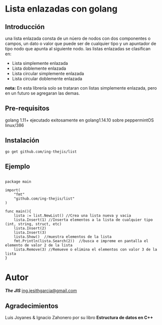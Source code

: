 # Lista enlazadas con golang

## Introducción
una lista enlazada consta de un núero de nodos con dos componentes o campos, un dato o valor que puede ser de cualquier tipo y un apuntador de tipo nodo que apunta al siguiente nodo.
las listas enlazadas se clasifican en:
* Lista simplemente enlazada
* Lista doblemente enlazada
* Lista circular simplemente enlazada
* Lista circular doblemente enlazada

**nota:** En esta librería solo se trataran con listas simplemente enlazada, pero en un futuro se agregaran las demas.

## Pre-requisitos
golang 1.11+
ejecutado exitosamente en golang1.14.10 sobre peppermintOS linux/386

## Instalación

```golang
go get github.com/ing-thejis/list
```

## Ejemplo
```golang

package main

import(
	"fmt"
	"github.com/ing-thejis/list"
)

func main(){
	lista := list.NewList() //Crea una lista nueva y vacia
	lista.Insert(1) //Inserta elementos a la lista de cualquier tipo (int, string, struct, etc)
	lista.Insert(2)
  	lista.Insert(3)
	lista.Show()  //muestra elementos de la lista
	fmt.Println(lista.Search(2))  //busca e impreme en pantalla el elemento de valor 2 de la lista
	lista.Remove(3) //Remueve o elimina el elementos con valor 3 de la lista
}
```

# Autor
***The JIS*** <ing.jesithgarcia@gmail.com>

## Agradecimientos 
Luis Joyanes & Ignacio Zahonero por su libro **Estructura de datos en C++**
